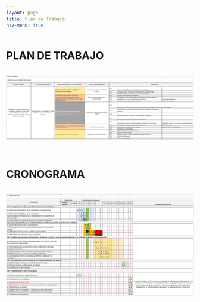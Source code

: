 ```yaml
---
layout: page
title: Plan de Trabajo
nav-menu: true
---
```


<h1>PLAN DE TRABAJO</h1><br>
<span class="image fit"><img src="assets/images/pt1.jpg" alt="" /></span><br><br>
<br>
<h1>CRONOGRAMA</h1><br>
<span class="image fit"><img src="assets/images/pt2.jpg" alt="" /></span><br>
